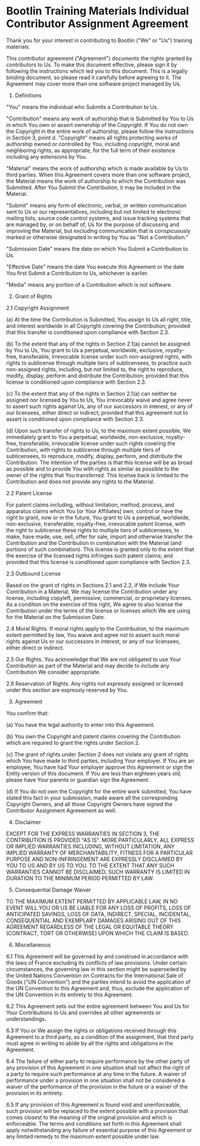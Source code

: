 # Bootlin Training Materials Individual Contributor Assignment Agreement

Thank you for your interest in contributing to Bootlin ("We" or "Us")
training materials.

This contributor agreement ("Agreement") documents the rights granted by
contributors to Us. To make this document effective, please sign it by following
the instructions which led you to this document. This is a legally binding
document, so please read it carefully before agreeing to it. The Agreement may
cover more than one software project managed by Us.

1. Definitions

"You" means the individual who Submits a Contribution to Us.

"Contribution" means any work of authorship that is Submitted by You to Us in
which You own or assert ownership of the Copyright. If You do not own the
Copyright in the entire work of authorship, please follow the instructions in
Section 3, point d.
"Copyright" means all rights protecting works of authorship owned or controlled
by You, including copyright, moral and neighboring rights, as appropriate, for
the full term of their existence including any extensions by You.

"Material" means the work of authorship which is made available by Us to third
parties. When this Agreement covers more than one software project, the Material
means the work of authorship to which the Contribution was Submitted. After You
Submit the Contribution, it may be included in the Material.

"Submit"  means any form of electronic, verbal, or written communication sent to
Us or our representatives, including but not limited to electronic mailing
lists, source code control systems, and issue tracking systems that are managed
by, or on behalf of, Us for the purpose of discussing and improving the
Material, but excluding communication that is conspicuously marked or otherwise
designated in writing by You as "Not a Contribution."

"Submission Date" means the date on which You Submit a Contribution to Us.

"Effective Date" means the date You execute this Agreement or the date You first
Submit a Contribution to Us, whichever is earlier.

"Media" means any portion of a Contribution which is not software.

2. Grant of Rights

2.1 Copyright Assignment

(a) At the time the Contribution is Submitted, You assign to Us all right,
title, and interest worldwide in all Copyright covering the Contribution;
provided that this transfer is conditioned upon compliance with Section 2.3.

(b) To the extent that any of the rights in Section 2.1(a) cannot be assigned by
You to Us, You grant to Us a perpetual, worldwide, exclusive, royalty-free,
transferable, irrevocable license under such non-assigned rights, with rights to
sublicense through multiple tiers of sublicensees, to practice such non-assigned
rights, including, but not limited to, the right to reproduce, modify, display,
perform and distribute the Contribution; provided that this license is
conditioned upon compliance with Section 2.3.

(c) To the extent that any of the rights in Section 2.1(a) can neither be
assigned nor licensed by You to Us, You irrevocably waive and agree never to
assert such rights against Us, any of our successors in interest, or any of our
licensees, either direct or indirect; provided that this agreement not to assert
is conditioned upon compliance with Section 2.3.

(d) Upon such transfer of rights to Us, to the maximum extent possible, We
immediately grant to You a perpetual, worldwide, non-exclusive, royalty-free,
transferable, irrevocable license under such rights covering the Contribution,
with rights to sublicense through multiple tiers of sublicensees, to reproduce,
modify, display, perform, and distribute the Contribution. The intention of the
parties is that this license will be as broad as possible and to provide You
with rights as similar as possible to the owner of the rights that You
transferred. This license back is limited to the Contribution and does not
provide any rights to the Material.

2.2 Patent License

For patent claims including, without limitation, method, process, and apparatus
claims which You [or Your Affiliates] own, control or have the right to grant,
now or in the future, You grant to Us a perpetual, worldwide, non-exclusive,
transferable, royalty-free, irrevocable patent license, with the right to
sublicense these rights to multiple tiers of sublicensees, to make, have made,
use, sell, offer for sale, import and otherwise transfer the Contribution and
the Contribution in combination with the Material (and portions of such
combination). This license is granted only to the extent that the exercise of
the licensed rights infringes such patent claims; and provided that this license
is conditioned upon compliance with Section 2.3.

2.3 Outbound License

Based on the grant of rights in Sections 2.1 and 2.2, if We include Your
Contribution in a Material, We may license the Contribution under any license,
including copyleft, permissive, commercial, or proprietary licenses. As a
condition on the exercise of this right, We agree to also license the
Contribution under the terms of the license or licenses which We are using for
the Material on the Submission Date.

2.4 Moral Rights. If moral rights apply to the Contribution, to the maximum
extent permitted by law, You waive and agree not to assert such moral rights
against Us or our successors in interest, or any of our licensees, either direct
or indirect.

2.5 Our Rights. You acknowledge that We are not obligated to use Your
Contribution as part of the Material and may decide to include any Contribution
We consider appropriate.

2.6 Reservation of Rights. Any rights not expressly assigned or licensed under
this section are expressly reserved by You.

3. Agreement

You confirm that:

(a) You have the legal authority to enter into this Agreement.

(b) You own the Copyright and patent claims covering the Contribution which are
required to grant the rights under Section 2.

(c) The grant of rights under Section 2 does not violate any grant of rights
which You have made to third parties, including Your employer.  If You are an
employee, You have had Your employer approve this Agreement or sign the Entity
version of this document.  If You are less than eighteen years old, please have
Your parents or guardian sign the Agreement.

(d) If You do not own the Copyright for the entire work submitted, You have
stated this fact in your submission, made aware all the corresponding Copyright
Owners, and all those Copyright Owners have signed the Contributor Assignment
Agreeement as well.

4. Disclaimer

EXCEPT FOR THE EXPRESS WARRANTIES IN SECTION 3, THE CONTRIBUTION IS PROVIDED "AS
IS". MORE PARTICULARLY, ALL EXPRESS OR IMPLIED WARRANTIES INCLUDING, WITHOUT
LIMITATION, ANY IMPLIED WARRANTY OF MERCHANTABILITY, FITNESS FOR A PARTICULAR
PURPOSE AND NON-INFRINGEMENT ARE EXPRESSLY DISCLAIMED BY YOU TO US AND BY US TO
YOU. TO THE EXTENT THAT ANY SUCH WARRANTIES CANNOT BE DISCLAIMED, SUCH WARRANTY
IS LIMITED IN DURATION TO THE MINIMUM PERIOD PERMITTED BY LAW.

5. Consequential Damage Waiver

TO THE MAXIMUM EXTENT PERMITTED BY APPLICABLE LAW, IN NO EVENT WILL YOU OR US BE
LIABLE FOR ANY LOSS OF PROFITS, LOSS OF ANTICIPATED SAVINGS, LOSS OF DATA,
INDIRECT, SPECIAL, INCIDENTAL, CONSEQUENTIAL AND EXEMPLARY DAMAGES ARISING OUT
OF THIS AGREEMENT REGARDLESS OF THE LEGAL OR EQUITABLE THEORY (CONTRACT, TORT OR
OTHERWISE) UPON WHICH THE CLAIM IS BASED.

6. Miscellaneous

6.1 This Agreement will be governed by and construed in accordance with the laws
of France excluding its conflicts of law provisions. Under certain
circumstances, the governing law in this section might be superseded by the
United Nations Convention on Contracts for the International Sale of Goods ("UN
Convention") and the parties intend to avoid the application of the UN
Convention to this Agreement and, thus, exclude the application of the UN
Convention in its entirety to this Agreement.

6.2 This Agreement sets out the entire agreement between You and Us for Your
Contributions to Us and overrides all other agreements or understandings.

6.3  If You or We assign the rights or obligations received through this
Agreement to a third party, as a condition of the assignment, that third party
must agree in writing to abide by all the rights and obligations in the
Agreement.

6.4 The failure of either party to require performance by the other party of any
provision of this Agreement in one situation shall not affect the right of a
party to require such performance at any time in the future. A waiver of
performance under a provision in one situation shall not be considered a waiver
of the performance of the provision in the future or a waiver of the provision
in its entirety.

6.5 If any provision of this Agreement is found void and unenforceable, such
provision will be replaced to the extent possible with a provision that comes
closest to the meaning of the original provision and which is enforceable.  The
terms and conditions set forth in this Agreement shall apply notwithstanding any
failure of essential purpose of this Agreement or any limited remedy to the
maximum extent possible under law.

